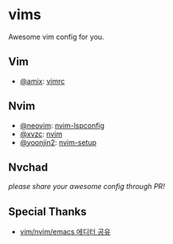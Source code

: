 # vims

Awesome vim config for you.

## Vim

- [@amix](https://github.com/amix): [vimrc](https://github.com/amix/vimrc)

## Nvim

- [@neovim](https://github.com/neovim): [nvim-lspconfig](https://github.com/neovim/nvim-lspconfig)
- [@xvzc](https://github.com/xvzc): [nvim](https://github.com/xvzc/nvim)
- [@yoonjin2](https://github.com/yoonjin2): [nvim-setup](https://github.com/yoonjin2/nvim-setup)

## Nvchad

_please share your awesome config through PR!_

## Special Thanks

- [vim/nvim/emacs 에디터 공유](https://open.kakao.com/o/g0HjURue)
